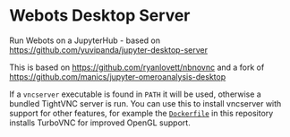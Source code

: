 # Webots Desktop Server

Run Webots on a JupyterHub - based on https://github.com/yuvipanda/jupyter-desktop-server

This is based on https://github.com/ryanlovett/nbnovnc and a fork of https://github.com/manics/jupyter-omeroanalysis-desktop

If a `vncserver` executable is found in `PATH` it will be used, otherwise a bundled TightVNC server is run.
You can use this to install vncserver with support for other features, for example the [`Dockerfile`](./Dockerfile) in this repository installs TurboVNC for improved OpenGL support.

